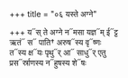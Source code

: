 +++
title = "०६ यस्ते अग्ने"

+++
य᳓स् ते अग्ने न᳓मसा यज्ञ᳓म् ई᳓ट्ट  
ऋतं᳓ स᳓ पाति† अरुष᳓स्य वृ᳓ष्णः  
त᳓स्य क्ष᳓यः पृथु᳓र् आ᳓ साधु᳓र् एतु  
प्रस᳓र्स्राणस्य न᳓हुषस्य शे᳓षः